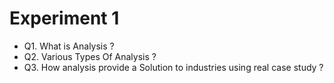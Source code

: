 # Experiment 1

* Q1. What is Analysis ?
* Q2. Various Types Of Analysis ?
* Q3. How analysis provide a Solution to industries using real case study ?
